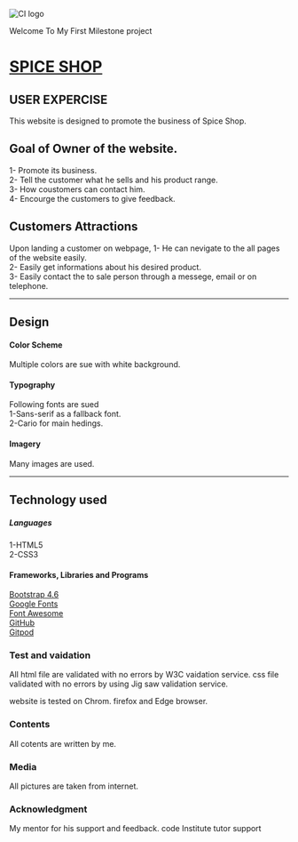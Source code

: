 ![CI logo](https://codeinstitute.s3.amazonaws.com/fullstack/ci_logo_small.png)

Welcome To My First Milestone project

# [SPICE SHOP](https://mqsaud.github.io/Saud-Milestone-1/)
  

## USER EXPERCISE

This website is designed to promote the business of Spice Shop.

## Goal of Owner of the website.
1- Promote its business.  
2- Tell the customer what he sells and his product range.  
3- How coustomers can contact him.  
4- Encourge the customers to give feedback.

## Customers Attractions

Upon landing a customer on webpage, 
1- He can nevigate to the all pages of the website easily.  
2- Easily get informations about his desired product.  
3- Easily contact the to sale person through a messege, email or on telephone.
<hr>

## Design  
#### Color Scheme  
Multiple colors are sue with white background.

#### Typography  
Following fonts are sued  
1-Sans-serif as a fallback font.  
2-Cario for main hedings.

#### Imagery  
Many images are used.
<hr>

## Technology used

##### Languages
1-HTML5  
2-CSS3

#### Frameworks, Libraries and Programs 

[Bootstrap 4.6](https://getbootstrap.com/docs/4.6/getting-started/introduction/)  
[Google Fonts](https://fonts.google.com/)  
[Font Awesome](https://fontawesome.com/)  
[GitHub](https://github.com/)  
[Gitpod](https://www.gitpod.io/)

### Test and vaidation 
All html file are validated with no errors by W3C vaidation service. 
css file validated with no errors by using Jig saw validation service.

website is tested on Chrom. firefox and Edge browser.

### Contents 
All cotents are written by me. 
 
### Media 
All pictures are taken from internet. 
 

### Acknowledgment
My mentor for his support and feedback. 
code Institute tutor support

